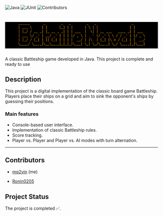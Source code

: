 ![Java](https://img.shields.io/badge/Java-17-ED8B00?style=flat-square&logo=openjdk&logoColor=white)
![JUnit](https://img.shields.io/badge/JUnit-5.8.1-25A162?style=flat-square&logo=junit5&logoColor=white)
![Contributors](https://img.shields.io/badge/Contributors-2-blue?style=flat-square)
# 	![alt text](logo/banniere%20bataille%20navale.png)
A classic Battleship game developed in Java. This project is complete and ready to use
## Description
This project is a digital implementation of the classic board game Battleship. Players place their ships on a grid and aim to sink the opponent's ships by guessing their positions.
### Main features
- Console-based user interface.
- Implementation of classic Battleship rules.
- Score tracking.
- Player vs. Player and Player vs. AI modes with turn alternation.

---

## Contributors
- [mq2vin](https://github.com/mq2vin) (me)

- [Ronin0205](https://github.com/Ronin0205)

## Project Status
The project is completed ✅.